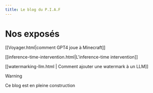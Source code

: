 ```yaml
---
title: Le blog du P.I.A.F
---
```


# Nos exposés


[[Voyager.html|comment GPT4 joue à Minecraft]]


[[inference-time-intervention.html|L'inference-time intervention]]

[[watermarking-llm.html | Comment ajouter une watermark à un LLM]]


> [!WARNING]  
> Ce blog est en pleine construction
